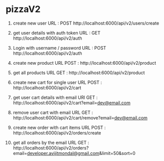 # pizzaV2

1. create new user 
URL : POST http://localhost:6000/api/v2/users/create

2. get user details with auth token
URL : GET http://localhost:6000/api/v2/auth

3. Login with username / password
URL : POST http://localhost:6000/api/v2/auth

4. create new product
URL POST : http://localhost:6000/api/v2/product

5. get all products
URL GET : http://localhost:6000/api/v2/product

6. create new cart for single user
URL POST : http://localhost:6000/api/v2/cart

7. get user cart details with email
URl GET : http://localhost:6000/api/v2/cart?email=dev@email.com

8. remove user cart with email
URL GET : http://localhost:6000/api/v2/cart/remove?email=dev@email.com

9. create new order with cart items
URL POST : http://localhost:6000/api/v2/orders/create

10. get all orders by the email
URL GET : http://localhost:6000/api/v2/orders?email=developer.avijitmondal@gmail.com&limit=50&sort=0
